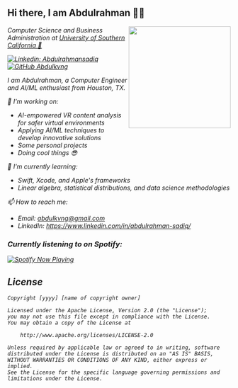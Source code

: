 
## Hi there, I am Abdulrahman 👋🏽 



<img align='right' src="https://media.giphy.com/media/ieyl9zmCjO4b4t6qoY/giphy.gif" width="230"> 
<p><em>Computer Science and Business Administration at <a href="https://www.usc.edu/">University of Southern California 🌴 </a>


[![Linkedin: Abdulrahmansadiq](https://img.shields.io/badge/-abdulrahmansadiq-blue?style=flat-square&logo=Linkedin&logoColor=white&link=https://www.linkedin.com/in/abdulrahman-sadiq/)](https://www.linkedin.com/in/abdulrahman-sadiq/)
[![GitHub Abdulkvng](https://img.shields.io/github/followers/Abdulkvng?label=follow&style=social)](https://github.com/Abdulkvng)


I am Abdulrahman, a Computer Engineer and AI/ML enthusiast from Houston, TX. 

🔭 I'm working on:
- AI-empowered VR content analysis for safer virtual environments
- Applying AI/ML techniques to develop innovative solutions
- Some personal projects
- Doing cool things 😎

🌱 I'm currently learning:
- Swift, Xcode, and Apple's frameworks
- Linear algebra, statistical distributions, and data science methodologies

📫 How to reach me:
- Email: abdulkvng@gmail.com
- LinkedIn: https://www.linkedin.com/in/abdulrahman-sadiq/


### Currently listening to on Spotify:

<!-- [![spotify-github-profile](https://spotify-github-profile.vercel.app/api/view?uid=227cg7ehrjpmdh54zp7epu7wq&cover_image=true&theme=novatorem&show_offline=false&background_color=121212&interchange=true&bar_color=53b14f&bar_color_cover=false)](https://spotify-github-profile.vercel.app/api/view?uid=227cg7ehrjpmdh54zp7epu7wq&redirect=true)  -->

<div align="left">
  <a href="https://spotify-github-profile.vercel.app/api/view?uid=227cg7ehrjpmdh54zp7epu7wq&cover_image=true&theme=novatorem&show_offline=false&background_color=121212&interchange=true&bar_color=53b14f&bar_color_cover=false">
    <img src="https://spotify-github-profile.vercel.app/api/view?uid=227cg7ehrjpmdh54zp7epu7wq&cover_image=true&theme=novatorem&show_offline=false&background_color=121212&interchange=true&bar_color=53b14f&bar_color_cover=false" alt="Spotify Now Playing">
  </a>
</div>



## License

    Copyright [yyyy] [name of copyright owner]

    Licensed under the Apache License, Version 2.0 (the "License");
    you may not use this file except in compliance with the License.
    You may obtain a copy of the License at

        http://www.apache.org/licenses/LICENSE-2.0

    Unless required by applicable law or agreed to in writing, software
    distributed under the License is distributed on an "AS IS" BASIS,
    WITHOUT WARRANTIES OR CONDITIONS OF ANY KIND, either express or implied.
    See the License for the specific language governing permissions and
    limitations under the License.
<!---
Abdulkvng/Abdulkvng is a ✨ special ✨ repository because its `README.md` (this file) appears on your GitHub profile.
You can click the Preview link to take a look at your changes.
--->
